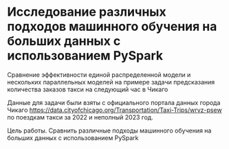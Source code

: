 # Исследование различных подходов машинного обучения на больших данных с использованием PySpark
Сравнение эффективности единой распределенной модели и нескольких параллельных моделей на примере задачи предсказания количества заказов такси на следующий час в Чикаго

Данные для задачи были взяты с официального портала данных города Чикаго https://data.cityofchicago.org/Transportation/Taxi-Trips/wrvz-psew по поездкам такси за 2022 и неполный 2023 год.

Цель работы. Сравнить различные подходы машинного обучения на больших данных с использованием PySpark

